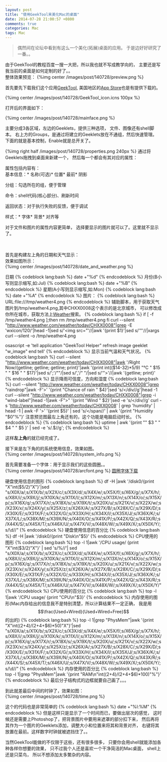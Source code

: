```yaml
---
layout: post
title: "使用GeekTool来美化Mac的桌面"
date: 2014-07-28 21:00:57 +0800
comments: true
categories: Mac
tags: Mac
---
```

> 偶然间在论坛中看到有这么一个美化(拓展)桌面的应用。
于是边好好研究了一番。。

由于GeekTool的教程百度一搜一大把，所以我也就不写成教学向的，
主要还是写我当前的桌面是如何定制的好了。。  
整体效果预览：
{%img center /images/post/140728/preview.png %}
<!-- more -->

首先要先下载我们这个应用[GeekTool],
美国地区的[App Store]也是有提供下载的。

{%img center /images/post/140728/GeekTool_icon.icns 100px %}

打开后的界面如下：

{%img center /images/post/140728/mainface.png %}

主要分成3各区域，左边的Geeklets，提供三种选项，
文件、图像还有shell脚本。
右上方的Groups，是通过将建立的Geeklets放在不通组，然后快速管理。
下面的就是基本控制，Enable就是总开关了。

{%img right half /images/post/140728/properties.png 240px %}
通过将Geeklets拖拽到桌面来新建一个，
然后每一个都会有其对应的属性：

属性包括内容有：  
基本信息：* 名称(可选)* 位置* 最前* 阴影

分组：勾选所在的组，便于管理

命令：shell代码(核心部分)、刷新时间

返回状态：对于执行失败的反馈，便于调试

样式：* 字体* 背景* 对齐等

对于文件和图片的属性内容更简单，
选择要显示的图片就可以了。这里就不显示了。
<br /><br /><br />

首先是构建左上角的日期和天气显示：   
效果如图所示：  
{%img center /images/post/140728/date_and_weather.png %}

日期
{% codeblock lang:bash %}
date +"%d"
{% endcodeblock %}
月份(B小写则显示缩写,如:Jul)
{% codeblock lang:bash %}
date +"%B"
{% endcodeblock %}
星期(A小写则显示缩写,如:Mon)
{% codeblock lang:bash %}
date +"%A"
{% endcodeblock %}
图片：
{% codeblock lang:bash %}
URL:file:///tmp/weather4.png
{% endcodeblock %}
辅助脚本，用于获取天气图片到/tmp/weather4.png,其中CHXX0008这个表示的是北京城市，
可以修改成你所在城市，获取方法上[Weather]搜索。
{% codeblock lang:bash %}
if [ -f /tmp/weather4.png ];then
rm /tmp/weather4.png
fi
curl --silent "http://www.weather.com/weather/today/CHXX0008"|grep -E 'wxicon/120/'|head -1|sed s/'<img src="'//|awk '{print $1}'|sed s/'"'//|xargs curl --silent -o /tmp/weather4.png

osascript -e 'tell application "GeekTool Helper"
				  refresh image geeklet "w_image"
			  end tell'
{% endcodeblock %}
显示当前气温和天气状况。
{% codeblock lang:bash %}
curl --silent "http://www.weather.com/weather/today/CHXX0008"|awk '/Right Now/{getline; getline; getline; print}'|awk '{print int(($14-32)*5/9) "°C " $15 " " $16 " " $17}'|sed s/';'/""/|sed s/','/" "/|sed s/'">'//|awk '{getline; print}'
{% endcodeblock %}
显示降雨可信度，方向和湿度
{% codeblock lang:bash %}
curl --silent "http://www.weather.com/weather/today/CHXX0008"|grep "raindrop"|awk -F'>' '{print "Chance of rain " $4}'|sed 's/\<\/div//g'|head -1
curl --silent "http://www.weather.com/weather/today/CHXX0008"|grep -i "wind-label"|head -1|awk -F">" '{print "Wind  " $2}'|sed -e 's/\<\/div//g'
curl -s 'http://www.weather.com/weather/today/CHXX0008' | grep 'humidity' | head -1 | awk -F '>' '{print $5}' | sed 's/<\/span//' | awk '{print "Humidity  "$0"%"}'
注意预览图最左上角还有的，这个功能是电脑启动时长。
{% endcodeblock %}
{% codeblock lang:bash %}
uptime | awk '{print "" $3 " " $4 " " $5 }' | sed -e 's/.$//g';
{% endcodeblock %}

这样**左上角**的就已经完成了。

接下来是左下角的的系统使用信息，效果如图。  
{%img center /images/post/140728/system_info.png %}

首先需要准备一个字体：用于显示我们的这些圆圈。。  
{%img center /images/post/140728/arcfont.png %}
[圆圈字体下载]

硬盘使用信息的图形
{% codeblock lang:bash %}
df -H |awk '/disk0/{print "X"int($5/2)"X"}'|sed "s/X0X/a/;s/X1X/b/;s/X2X/c/;s/X3X/d/;s/X4X/e/;s/X5X/f/;s/X6X/g/;s/X7X/h/;s/X8X/i/;s/X9X/j/;s/X10X/k/;s/X11X/l/;s/X12X/m/;s/X13X/n/;s/X14X/o/;s/X15X/p/;s/X16X/q/;s/X17X/r/;s/X18X/s/;s/X19X/t/;s/X20X/u/;s/X21X/v/;s/X22X/w/;s/X23X/x/;s/X24X/y/;s/X25X/z/;s/X26X/A/;s/X27X/B/;s/X28X/C/;s/X29X/D/;s/X30X/E/;s/X31X/F/;s/X32X/G/;s/X33X/H/;s/X34X/I/;s/X35X/J/;s/X36X/K/;s/X37X/L/;s/X38X/M/;s/X39X/N/;s/X40X/O/;s/X41X/P/;s/X42X/Q/;s/X43X/R/;s/X44X/S/;s/X45X/T/;s/X46X/U/;s/X47X/V/;s/X48X/W/;s/X49X/X/;s/X50X/Y/;s/\d//"
{% endcodeblock %}
硬盘使用信息的百分比
{% codeblock lang:bash %}
df -H |awk '/disk0/{print "Disk\n"$5}'
{% endcodeblock %}
CPU使用的图形
{% codeblock lang:bash %}
top -l 1|awk '/CPU usage/ {print "X"int($3/2)"X"}' | sed 's/\%//'| sed "s/X0X/a/;s/X1X/b/;s/X2X/c/;s/X3X/d/;s/X4X/e/;s/X5X/f/;s/X6X/g/;s/X7X/h/;s/X8X/i/;s/X9X/j/;s/X10X/k/;s/X11X/l/;s/X12X/m/;s/X13X/n/;s/X14X/o/;s/X15X/p/;s/X16X/q/;s/X17X/r/;s/X18X/s/;s/X19X/t/;s/X20X/u/;s/X21X/v/;s/X22X/w/;s/X23X/x/;s/X24X/y/;s/X25X/z/;s/X26X/A/;s/X27X/B/;s/X28X/C/;s/X29X/D/;s/X30X/E/;s/X31X/F/;s/X32X/G/;s/X33X/H/;s/X34X/I/;s/X35X/J/;s/X36X/K/;s/X37X/L/;s/X38X/M/;s/X39X/N/;s/X40X/O/;s/X41X/P/;s/X42X/Q/;s/X43X/R/;s/X44X/S/;s/X45X/T/;s/X46X/U/;s/X47X/V/;s/X48X/W/;s/X49X/X/;s/X50X/Y/"
{% endcodeblock %}
CPU使用的百分比
{% codeblock lang:bash %}
top -l 1|awk '/CPU usage/ {print "CPU\n"$3}'
{% endcodeblock %}
内存使用的图形(Mac内存给出的信息我不是特别清楚，所以计算结果不一定正确，
我是用$$\frac{Used+Wired}{Used+Wired+Free}$$的出的)
{% codeblock lang:bash %}
top -l 1|grep "PhysMem"|awk '{print "X"int(($2+$4)/($2+$4+$6)*50)"X"}'|sed "s/X0X/a/;s/X1X/b/;s/X2X/c/;s/X3X/d/;s/X4X/e/;s/X5X/f/;s/X6X/g/;s/X7X/h/;s/X8X/i/;s/X9X/j/;s/X10X/k/;s/X11X/l/;s/X12X/m/;s/X13X/n/;s/X14X/o/;s/X15X/p/;s/X16X/q/;s/X17X/r/;s/X18X/s/;s/X19X/t/;s/X20X/u/;s/X21X/v/;s/X22X/w/;s/X23X/x/;s/X24X/y/;s/X25X/z/;s/X26X/A/;s/X27X/B/;s/X28X/C/;s/X29X/D/;s/X30X/E/;s/X31X/F/;s/X32X/G/;s/X33X/H/;s/X34X/I/;s/X35X/J/;s/X36X/K/;s/X37X/L/;s/X38X/M/;s/X39X/N/;s/X40X/O/;s/X41X/P/;s/X42X/Q/;s/X43X/R/;s/X44X/S/;s/X45X/T/;s/X46X/U/;s/X47X/V/;s/X48X/W/;s/X49X/X/;s/X50X/Y/;s/\d//"
{% endcodeblock %}
内存使用的百分比
{% codeblock lang:bash %}
top -l 1|grep "PhysMem"|awk '{print "RAM\n"int(($2+$4)/($2+$4+$6)*100)"%"}'
{% endcodeblock %}
最后分子结构式的边框就要自己画了。。。

到此就差最后中间的时钟了，效果如图：  
{%img center /images/post/140728/time.png %}

这个的代码也是非常简单的
{% codeblock lang:bash %}
date +"%l:%M"
{% endcodeblock %}
但是这样只是显示了一个时间而已，要做出层次的感觉，
这时候还是需要上Photoshop了，把背景图片中要用来遮罩的部分扣下来，
然后再将其作为一个图片的Geeklets添加，调整大小和位置来将其和背景对齐，
右键将其放置在最前。这样数字时钟就被遮挡住了。。

当然GeekTool能做的不仅限于这些，还有很多很多，
只要你会用shell就能添加各种各样你想要的效果，
只不过我个人还是喜欢一个干净简洁的Mac桌面，
shell上还是只菜鸟，
所以不想添加太多繁杂的内容。


[GeekTool]:http://projects.tynsoe.org/en/geektool/download.php
[App Store]:https://itunes.apple.com/us/app/geektool/id456877552?mt=12
[Weather]:www.weather.com
[圆圈字体下载]:https://raw.githubusercontent.com/fatestigma/beatifyMacDesktop/master/GeekTool/ARCfont.ttf
